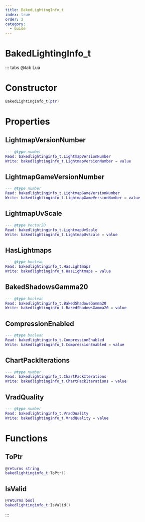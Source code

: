```yaml
---
title: BakedLightingInfo_t
index: true
order: 2
category:
  - Guide
---
```


# BakedLightingInfo_t

::: tabs
@tab Lua
# Constructor
```lua
BakedLightingInfo_t(ptr)
```
# Properties
## LightmapVersionNumber 
```lua
--- @type number
Read: bakedlightinginfo_t.LightmapVersionNumber
Write: bakedlightinginfo_t.LightmapVersionNumber = value
```
## LightmapGameVersionNumber 
```lua
--- @type number
Read: bakedlightinginfo_t.LightmapGameVersionNumber
Write: bakedlightinginfo_t.LightmapGameVersionNumber = value
```
## LightmapUvScale 
```lua
--- @type Vector2D
Read: bakedlightinginfo_t.LightmapUvScale
Write: bakedlightinginfo_t.LightmapUvScale = value
```
## HasLightmaps 
```lua
--- @type boolean
Read: bakedlightinginfo_t.HasLightmaps
Write: bakedlightinginfo_t.HasLightmaps = value
```
## BakedShadowsGamma20 
```lua
--- @type boolean
Read: bakedlightinginfo_t.BakedShadowsGamma20
Write: bakedlightinginfo_t.BakedShadowsGamma20 = value
```
## CompressionEnabled 
```lua
--- @type boolean
Read: bakedlightinginfo_t.CompressionEnabled
Write: bakedlightinginfo_t.CompressionEnabled = value
```
## ChartPackIterations 
```lua
--- @type number
Read: bakedlightinginfo_t.ChartPackIterations
Write: bakedlightinginfo_t.ChartPackIterations = value
```
## VradQuality 
```lua
--- @type number
Read: bakedlightinginfo_t.VradQuality
Write: bakedlightinginfo_t.VradQuality = value
```
# Functions
## ToPtr
```lua
@returns string
bakedlightinginfo_t:ToPtr()
```
## IsValid
```lua
@returns bool
bakedlightinginfo_t:IsValid()
```

:::